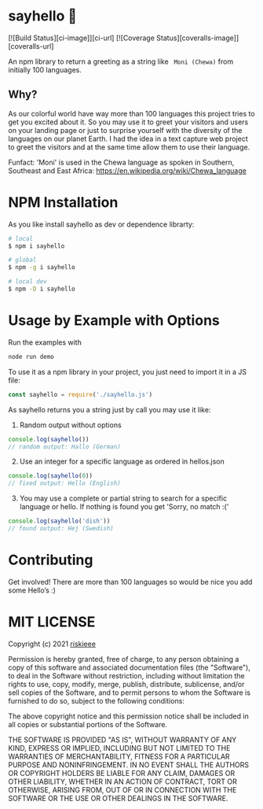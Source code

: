 # sayhello 👋

[![Build Status][ci-image]][ci-url] [![Coverage Status][coveralls-image]][coveralls-url]

An npm library to return a greeting as a string like ` Moni (Chewa)` from initially 100 languages.

## Why?

As our colorful world have way more than 100 languages this project tries to get you excited about it. So you may use it to greet your visitors and users on your landing page or just to surprise yourself with the diversity of the languages on our planet Earth. I had the idea in a text capture web project to greet the visitors and at the same time allow them to use their language.

Funfact: 'Moni' is used in the Chewa language as spoken in Southern, Southeast and East Africa: https://en.wikipedia.org/wiki/Chewa_language

# NPM Installation

As you like install sayhello as dev or dependence librarty:

```sh
# local
$ npm i sayhello
```

```sh
# global
$ npm -g i sayhello
```

```sh
# local dev
$ npm -D i sayhello
```

# Usage by Example with Options

Run the examples with

```js
node run demo
```

To use it as a npm library in your project, you just need to import it in a JS file:

```js
const sayhello = require('./sayhello.js')
```

As sayhello returns you a string just by call you may use it like:

1. Random output without options

```js
console.log(sayhello())
// random output: Hallo (German)
```

2. Use an integer for a specific language as ordered in hellos.json

```js
console.log(sayhello(0))
// fixed output: Hello (English)
```

3. You may use a complete or partial string to search for a specific language or hello. If nothing is found you get 'Sorry, no match :('

```js
console.log(sayhello('dish'))
// found output: Hej (Swedish)
```

# Contributing

Get involved! There are more than 100 languages so would be nice you add some Hello’s :)

# MIT LICENSE

Copyright (c) 2021 [riskieee](https://github.com/riskieee)

Permission is hereby granted, free of charge, to any person obtaining a copy of this software and associated documentation files (the "Software"), to deal in the Software without restriction, including without limitation the rights to use, copy, modify, merge, publish, distribute, sublicense, and/or sell copies of the Software, and to permit persons to whom the Software is furnished to do so, subject to the following conditions:

The above copyright notice and this permission notice shall be included in all copies or substantial portions of the Software.

THE SOFTWARE IS PROVIDED "AS IS", WITHOUT WARRANTY OF ANY KIND, EXPRESS OR IMPLIED, INCLUDING BUT NOT LIMITED TO THE WARRANTIES OF MERCHANTABILITY, FITNESS FOR A PARTICULAR PURPOSE AND NONINFRINGEMENT. IN NO EVENT SHALL THE AUTHORS OR COPYRIGHT HOLDERS BE LIABLE FOR ANY CLAIM, DAMAGES OR OTHER LIABILITY, WHETHER IN AN ACTION OF CONTRACT, TORT OR OTHERWISE, ARISING FROM,
OUT OF OR IN CONNECTION WITH THE SOFTWARE OR THE USE OR OTHER DEALINGS IN THE SOFTWARE.
